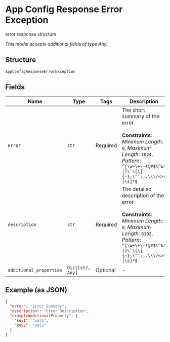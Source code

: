 
# App Config Response Error Exception

error response structure

*This model accepts additional fields of type Any.*

## Structure

`AppConfigResponseErrorException`

## Fields

| Name | Type | Tags | Description |
|  --- | --- | --- | --- |
| `error` | `str` | Required | The short summary of the error<br><br>**Constraints**: *Minimum Length*: `0`, *Maximum Length*: `1024`, *Pattern*: ``^[\w~\+\-!@#$%^&*()\`\[\]{=};\"':,.\\\/<>?\|\s]*$`` |
| `description` | `str` | Required | The detailed description of the error<br><br>**Constraints**: *Minimum Length*: `0`, *Maximum Length*: `8192`, *Pattern*: ``^[\w~\+\-!@#$%^&*()\`\[\]{=};\"':,.\\\/<>?\|\s]*$`` |
| `additional_properties` | `Dict[str, Any]` | Optional | - |

## Example (as JSON)

```json
{
  "error": "Error Summary",
  "description": "Error Description",
  "exampleAdditionalProperty": {
    "key1": "val1",
    "key2": "val2"
  }
}
```

